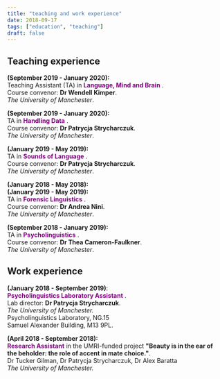 ```yaml
---
title: "teaching and work experience"
date: 2018-09-17
tags: ["education", "teaching"]
draft: false
---
```


## Teaching experience

__(September 2019 - January 2020):__  
Teaching Assistant (TA) in <span style="color:purple"> **Language, Mind and Brain** </span>.  
Course convenor: __Dr Wendell Kimper__.  
*The University of Manchester*. 
    
__(September 2019 - January 2020):__  
TA in <span style="color:purple"> **Handling Data** </span>.  
Course convenor: __Dr Patrycja Strycharczuk__.  
*The University of Manchester*. 

__(January 2019 - May 2019):__  
TA in <span style="color:purple"> **Sounds of Language** </span>.  
Course convenor: __Dr Patrycja Strycharczuk__.  
*The University of Manchester*. 
    
__(January 2018 - May 2018):__  
__(January 2019 - May 2019):__  
TA in <span style="color:purple"> **Forensic Linguistics** </span>.  
Course convenor: __Dr Andrea Nini__.  
*The University of Manchester*. 

__(September 2018 - January 2019):__  
TA in <span style="color:purple"> **Psycholinguistics** </span>.  
Course convenor: __Dr Thea Cameron-Faulkner__.  
*The University of Manchester*. 

## Work experience

__(January 2018 - September 2019)__:  
<span style="color:purple"> **Psycholinguistics Laboratory Assistant** </span>.  
Lab director: __Dr Patrycja Strycharczuk__.  
*The University of Manchester.*   
Psycholinguistics Laboratory, NG.15  
Samuel Alexander Building, M13 9PL.  

__(April 2018 - September 2018):__  
<span style="color:purple"> **Research Assistant** </span> in the UMRI-funded project __"Beauty is in the ear of__  
__the beholder: the role of accent in mate choice."__.  
Dr Tucker Gilman, Dr Patrycja Strycharczuk, Dr Alex Baratta  
*The University of Manchester.*   
